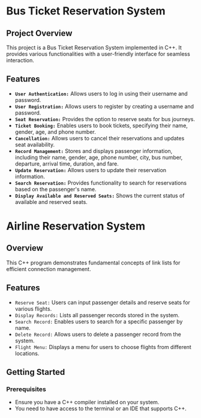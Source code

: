 # Bus Ticket Reservation System

## Project Overview

This project is a Bus Ticket Reservation System implemented in C++. It provides various functionalities with a user-friendly interface for seamless interaction.

## Features

- **`User Authentication:`** Allows users to log in using their username and password.
- **`User Registration:`** Allows users to register by creating a username and password.
- **`Seat Reservation:`** Provides the option to reserve seats for bus journeys.
- **`Ticket Booking:`** Enables users to book tickets, specifying their name, gender, age, and phone number.
- **`Cancellation:`** Allows users to cancel their reservations and updates seat availability.
- **`Record Management:`** Stores and displays passenger information, including their name, gender, age, phone number, city, bus number, departure, arrival time, duration, and fare.
- **`Update Reservation:`** Allows users to update their reservation information.
- **`Search Reservation:`** Provides functionality to search for reservations based on the passenger's name.
- **`Display Available and Reserved Seats:`** Shows the current status of available and reserved seats.

# Airline Reservation System

## Overview

This C++ program demonstrates fundamental concepts of link lists for efficient connection management.

## Features

- `Reserve Seat:` Users can input passenger details and reserve seats for various flights.
- `Display Records:` Lists all passenger records stored in the system.
- `Search Record:` Enables users to search for a specific passenger by name.
- `Delete Record:` Allows users to delete a passenger record from the system.
- `Flight Menu:` Displays a menu for users to choose flights from different locations.

## Getting Started

### Prerequisites

- Ensure you have a C++ compiler installed on your system.
- You need to have access to the terminal or an IDE that supports C++.

